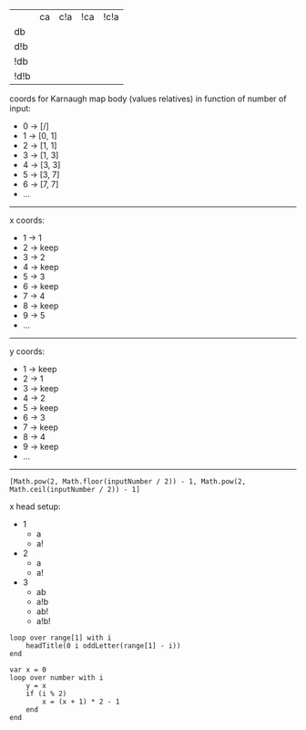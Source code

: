 ||||||
|---|---|---|---|---|
|    |  ca| c!a| !ca|!c!a|
|  db|    |    |    |    |
| d!b|    |    |    |    |
| !db|    |    |    |    |   
|!d!b|    |    |    |    |

coords for Karnaugh map body (values relatives) in function of number of input:

- 0 -> [/]
- 1 -> [0, 1]
- 2 -> [1, 1]
- 3 -> [1, 3]
- 4 -> [3, 3]
- 5 -> [3, 7]
- 6 -> [7, 7]
- ...

---
x coords:

- 1 -> 1
- 2 -> keep
- 3 -> 2
- 4 -> keep
- 5 -> 3
- 6 -> keep
- 7 -> 4
- 8 -> keep
- 9 -> 5
- ...

---
y coords:

- 1 -> keep
- 2 -> 1
- 3 -> keep
- 4 -> 2
- 5 -> keep
- 6 -> 3
- 7 -> keep
- 8 -> 4
- 9 -> keep
- ...

---
`[Math.pow(2, Math.floor(inputNumber / 2)) - 1, Math.pow(2, Math.ceil(inputNumber / 2)) - 1]`

x head setup:

- 1
	- a
	- a!
- 2
	- a
	- a!
- 3
	- ab
	- a!b
	- ab!
	- a!b!

```
loop over range[1] with i
    headTitle(0 i oddLetter(range[1] - i))
end
```

```
var x = 0
loop over number with i
    y = x
    if (i % 2)
        x = (x + 1) * 2 - 1
    end
end
```